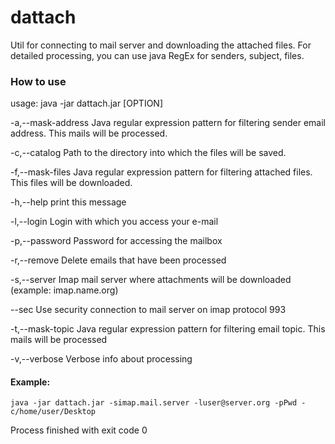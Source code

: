 # dattach

Util for connecting to mail server and downloading the attached files.
For detailed processing, you can use java RegEx for senders, subject, files.

### How to use
usage: java -jar dattach.jar [OPTION]

 -a,--mask-address <RegExpr>      Java regular expression pattern for filtering sender email address. This mails will be processed.
 
 -c,--catalog <path to catalog>   Path to the directory into which the files will be saved.
 
 -f,--mask-files <RegExpr>        Java regular expression pattern for filtering attached files. This files will be downloaded.
 
 -h,--help                        print this message
 
 -l,--login <mail login>          Login with which you access your e-mail
 
 -p,--password <password>         Password for accessing the mailbox
 
 -r,--remove                      Delete emails that have been processed
 
 -s,--server <imap server>        Imap mail server where attachments will  be downloaded (example: imap.name.org)
    
 --sec                            Use security connection to mail server on imap protocol 993
 
 -t,--mask-topic <RegExpr>        Java regular expression pattern for filtering email topic. This mails will be processed
 
 -v,--verbose                     Verbose info about processing
 
#### Example: 
`java -jar dattach.jar -simap.mail.server -luser@server.org -pPwd -c/home/user/Desktop`

Process finished with exit code 0
